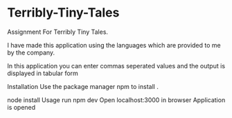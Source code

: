 # Terribly-Tiny-Tales

Assignment For Terribly Tiny Tales.

I have made this application using the languages which are provided to me by the company.

In this application you can enter commas seperated values and the output is displayed in tabular form

Installation
Use the package manager npm to install .

node install 
Usage
 run npm dev
 Open  localhost:3000 in browser 
 Application is opened  

